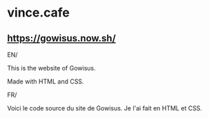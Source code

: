 # vince.cafe

## https://gowisus.now.sh/

EN/

This is the website of Gowisus.

Made with HTML and CSS.


FR/

Voici le code source du site de Gowisus.
Je l'ai fait en HTML et CSS.
